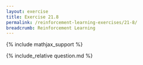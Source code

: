 ```yaml
---
layout: exercise
title: Exercise 21.8
permalink: /reinforcement-learning-exercises/21-8/
breadcrumb: Reinforcement Learning
---
```


{% include mathjax_support %}

<div><i class="arrow-up" data-chapter="reinforcement-learning-exercises" data-exercise="ex_8" data-rating="0"></i></div>
{% include_relative question.md %}
